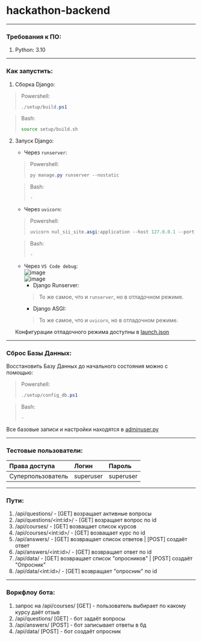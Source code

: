 # hackathon-backend
***
### Требования к ПО:
1. Python: 3.10
***
### Как запустить:
1. Сборка Django:
> Powershell:
> ```powershell
> ./setup/build.ps1
> ```

> Bash:
> ```bash
> source setup/build.sh
> ```
2. Запуск Django:
    * Через ```runserver```:
    >Powershell:
    >```powershell
    >py manage.py runserver --nostatic
    >```
    
    >Bash:
    >```bash
    >-
    >```
    * Через ```uvicorn```:
    >Powershell:
    >```powershell
    >uvicorn nul_sii_site.asgi:application --host 127.0.0.1 --port 8800 --reload --log-level info
    >```
    
    >Bash:
    >```bash
    >-
    >```
    * Через ```VS Code debug```:\
    ![image](https://github.com/hentaibaka/handwriting-recognition-service-backend/assets/61946499/a8d5754a-68c6-4f5b-a1f0-e5912240634a)\
    ![image](https://github.com/hentaibaka/handwriting-recognition-service-backend/assets/61946499/e39a1df1-6fa0-4678-850f-422394fcabf3)
      * Django Runserver:
      > То же самое, что и ```runserver```, но в отладочном режиме.
      * Django ASGI:
      > То же самое, что и ```uvicorn```, но в отладочном режиме.

    Конфигурации отладочного режима доступны в [launch.json](.vscode/launch.json)
***
### Сброс Базы Данных:
Восстановить Базу Данных до начального состояния можно с помощью:
> Powershell:
> ```powershell
> ./setup/config_db.ps1
> ```

> Bash:
> ```bash
> -
> ```

Все базовые записи и настройки находятся в [adminuser.py](setup/adminuser.py)
***
### Тестовые пользователи:
| Права доступа | Логин | Пароль |
| :-| :- | :- |
| Суперпользователь | superuser | superuser |
***
### Пути:
1. /api/questions/ - [GET] возращает активные вопросы
2. /api/questions/\<int:id\>/ - [GET] возращает вопрос по id
3. /api/courses/ - [GET] возващает список курсов
4. /api/courses/\<int:id\>/ - [GET] возващает курс по id
5. /api/answers/ - [GET] возвращает список ответов | [POST] создаёт ответ
6. /api/answers/\<int:id\>/ - [GET] возвращает ответ по id
7. /api/data/ - [GET] возвращает список "опросников" | [POST] создаёт "Опросник"
8. /api/data/\<int:id\>/ - [GET] возвращает "опросник" по id
***
### Воркфлоу бота:
1. запрос на /api/courses/ [GET] - пользователь выбирает по какому курсу даёт отзыв
2. /api/questions/ [GET] - бот задаёт вопросы
3. /api/answers/ [POST] - бот записывает ответы в бд
4. /api/data/ [POST] - бот создаёт опросник
